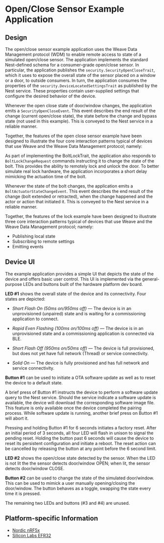 # Open/Close Sensor Example Application

## Design
The open/close sensor example application uses the Weave Data Management protocol (WDM) to enable remote access to state of a simulated open/close sensor.  The
application implements the standard Nest-defined schema for a consumer-grade open/close sensor.  In particular, the application publishes the `security.SecurityOpenCloseTrait`, which
it uses to expose the overall state of the sensor placed on a window or a door, to outside consumers.  In turn, the application consumes the properties of the `security.DeviceLocatedSettingsTrait`
as published by the Nest service.  These properties contain user-supplied settings that configure the desired behavior of the device.

Whenever the open close state of door/window changes, the application emits a `SecurityOpenCloseEvent`. 
This event describes the end result of the change (current open/close state), the state before 
the change and bypass state (not used in this example). This is conveyed to the Nest service 
in a reliable manner.

Together, the features of the open close sensor example have been designed to illustrate the four core interaction patterns typical of devices that use Weave and the Weave Data Management protocol; namely:

As part of implementing the BoltLockTrait, the application also responds to `BoltLockChangeRequest` commands instructing it to change the state of the bolt.  This
provides the ability to remotely lock and unlock the door.  To better simulate real lock hardware, the application incorporates a short delay mimicking the actuation
time of the bolt.

Whenever the state of the bolt changes, the application emits a `BoltActuatorStateChangeEvent`.  This event describes the end result of the change (bolt extended or
retracted), when the change happened and the actor or action that initiated it.  This is conveyed to the Nest service in a reliable manner.

Together, the features of the lock example have been designed to illustrate three core interaction 
patterns typical of devices that use Weave and the
Weave Data Management protocol; namely:

- Publishing local state
- Subscribing to remote settings
- Emitting events

<a name="device-ui"></a>

## Device UI

The example application provides a simple UI that depicts the state of the device and offers basic user control.
This UI is implemented via the general-purpose LEDs and buttons built of the hardware platform dev board.

**LED #1** shows the overall state of the device and its connectivity.  Four states are depicted:

- *Short Flash On (50ms on/950ms off)* &mdash; The device is in an unprovisioned (unpaired) state and is waiting for a commissioning application to connect.


- *Rapid Even Flashing (100ms on/100ms off)* &mdash; The device is in an unprovisioned state and a commissioning application is connected via BLE.


- *Short Flash Off (950ms on/50ms off)* &mdash; The device is full provisioned, but does not yet have full network (Thread) or service connectivity.


- *Solid On* &mdash; The device is fully provisioned and has full network and service connectivity.


**Button #1** can be used to initiate a OTA software update as well as to reset the device to a default state. 

A brief press of Button #1 instructs the device to perform a software update query to the Nest service.  Should the service indicate a software update is  available, the device
will download the corresponding software image file.  This feature is only available once the device completed the pairing process. While software update is running, another brief press on Button #1 will abort it.

Pressing and holding Button #1 for 6 seconds initiates a factory reset.  After an initial period of 3 seconds, all four LED will flash in unison to signal the pending reset.  Holding the button past 6 seconds
will cause the device to reset its persistent configuration and initiate a reboot.  The reset action can be cancelled by releasing the button at any point before the 6 second limit.

**LED #2** shows the open/close state detected by the sensor. When the LED is not lit the the sensor detects 
door/window OPEN; when lit, the sensor detects door/window CLOSE.

**Button #2** can be used to change the state of the simulated door/window. This can be used to mimick 
a user manually opening/closing the door/window. The button behaves as a toggle, swapping the state 
every time it is pressed.

The remaining two LEDs and buttons (#3 and #4) are unused.

## Platform-specific Information

- [Nordic nRF5x](../../common/platforms/nrf5/README.md)
- [Silicon Labs EFR32](../../common/platforms/efr32/README.md)
